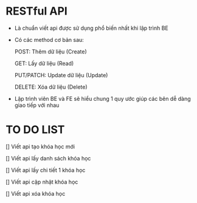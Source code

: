 # RESTful API

- Là chuẩn viết api được sử dụng phổ biến nhất khi lập trình BE

- Có các method cơ bản sau:

    POST: Thêm dữ liệu (Create)

    GET: Lấy dữ liệu (Read)

    PUT/PATCH: Update dữ liệu (Update)

    DELETE: Xóa dữ liệu (Delete)

- Lập trình viên BE và FE sẽ hiểu chung 1 quy ước giúp các bên dễ dàng giao tiếp với nhau

# TO DO LIST

[] Viết api tạo khóa học mới

[] Viết api lấy danh sách khóa học

[] Viết api lấy chi tiết 1 khóa học

[] Viết api cập nhật khóa học

[] Viết api xóa khóa học


